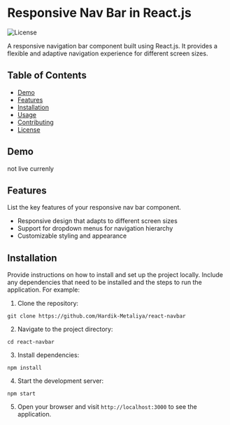 # Responsive Nav Bar in React.js

![License](https://img.shields.io/badge/license-MIT-blue.svg)

A responsive navigation bar component built using React.js. It provides a flexible and adaptive navigation experience for different screen sizes.

## Table of Contents

- [Demo](#demo)
- [Features](#features)
- [Installation](#installation)
- [Usage](#usage)
- [Contributing](#contributing)
- [License](#license)

## Demo

not live currenly

## Features

List the key features of your responsive nav bar component.

- Responsive design that adapts to different screen sizes
- Support for dropdown menus for navigation hierarchy
- Customizable styling and appearance

## Installation

Provide instructions on how to install and set up the project locally. Include any dependencies that need to be installed and the steps to run the application. For example:

1. Clone the repository:
```
git clone https://github.com/Hardik-Metaliya/react-navbar
```

2. Navigate to the project directory:

```
cd react-navbar
```

3. Install dependencies:
```
npm install
```

4. Start the development server:

```
npm start
```

5. Open your browser and visit `http://localhost:3000` to see the application.


